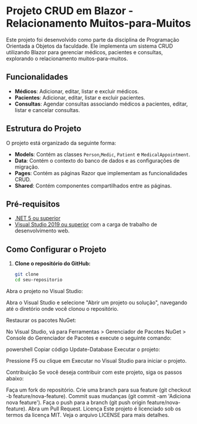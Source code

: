 # Projeto CRUD em Blazor - Relacionamento Muitos-para-Muitos

Este projeto foi desenvolvido como parte da disciplina de Programação Orientada a Objetos da faculdade. Ele implementa um sistema CRUD utilizando Blazor para gerenciar médicos, pacientes e consultas, explorando o relacionamento muitos-para-muitos.

## Funcionalidades

- **Médicos**: Adicionar, editar, listar e excluir médicos.
- **Pacientes**: Adicionar, editar, listar e excluir pacientes.
- **Consultas**: Agendar consultas associando médicos a pacientes, editar, listar e cancelar consultas.

## Estrutura do Projeto

O projeto está organizado da seguinte forma:

- **Models**: Contém as classes `Person`,`Medic`, `Patient` e `MedicalAppointment`.
- **Data**: Contém o contexto do banco de dados e as configurações de migração.
- **Pages**: Contém as páginas Razor que implementam as funcionalidades CRUD.
- **Shared**: Contém componentes compartilhados entre as páginas.

## Pré-requisitos

- [.NET 5 ou superior](https://dotnet.microsoft.com/download)
- [Visual Studio 2019 ou superior](https://visualstudio.microsoft.com/) com a carga de trabalho de desenvolvimento web.

## Como Configurar o Projeto

1. **Clone o repositório do GitHub:**

   ```bash
   git clone 
   cd seu-repositorio
Abra o projeto no Visual Studio:

Abra o Visual Studio e selecione "Abrir um projeto ou solução", navegando até o diretório onde você clonou o repositório.

Restaurar os pacotes NuGet:

No Visual Studio, vá para Ferramentas > Gerenciador de Pacotes NuGet > Console do Gerenciador de Pacotes e execute o seguinte comando:

powershell
Copiar código
Update-Database
Executar o projeto:

Pressione F5 ou clique em Executar no Visual Studio para iniciar o projeto.

Contribuição
Se você deseja contribuir com este projeto, siga os passos abaixo:

Faça um fork do repositório.
Crie uma branch para sua feature (git checkout -b feature/nova-feature).
Commit suas mudanças (git commit -am 'Adiciona nova feature').
Faça o push para a branch (git push origin feature/nova-feature).
Abra um Pull Request.
Licença
Este projeto é licenciado sob os termos da licença MIT. Veja o arquivo LICENSE para mais detalhes.

